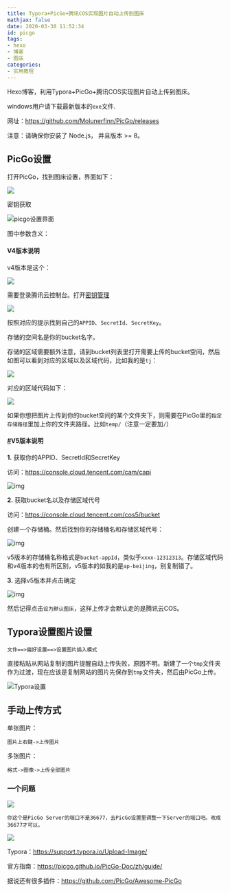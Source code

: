 ```yaml
---
title: Typora+PicGo+腾讯COS实现图片自动上传到图床
mathjax: false
date: 2020-03-30 11:52:34
id: picgo
tags:
- hexo
- 博客
- 图床
categories:
- 实用教程
---
```


Hexo博客，利用Typora+PicGo+腾讯COS实现图片自动上传到图床。

windows用户请下载最新版本的`exe`文件.

网址：https://github.com/Molunerfinn/PicGo/releases

注意：请确保你安装了 Node.js， 并且版本 >= 8。

<!---more--->

## PicGo设置

打开PicGo，找到图床设置，界面如下：

![](https://raw.githubusercontent.com/zzhm/zzhm.github.io/images/hexo/image-20200330124015976.png)

密钥获取

![picgo设置界面](https://raw.githubusercontent.com/zzhm/zzhm.github.io/images/hexo/image-20200330124725478.png)



图中参数含义：

#### V4版本说明

v4版本是这个：

![](https://raw.githubusercontent.com/zzhm/zzhm.github.io/images/hexo/image-20200330124659890.png)

需要登录腾讯云控制台。打开[密钥管理](https://console.qcloud.com/cos4/secret)

![](https://raw.githubusercontent.com/zzhm/zzhm.github.io/images/hexo/image-20200330124820795.png)

按照对应的提示找到自己的`APPID`、`SecretId`、`SecretKey`。

存储的空间名是你的bucket名字。

存储的区域需要额外注意，请到bucket列表里打开需要上传的bucket空间，然后如图可以看到对应的区域以及区域代码，比如我的是`tj`：

![](https://raw.githubusercontent.com/zzhm/zzhm.github.io/images/hexo/image-20200330124746932.png)

对应的区域代码如下：

![](https://raw.githubusercontent.com/zzhm/zzhm.github.io/images/hexo/image-20200330122625126.png)

如果你想把图片上传到你的bucket空间的某个文件夹下，则需要在PicGo里的`指定存储路径`里加上你的文件夹路径。比如`temp/`（注意一定要加`/`）

#### [#](https://picgo.github.io/PicGo-Doc/zh/guide/config.html#v5版本说明)V5版本说明

**1.** 获取你的APPID、SecretId和SecretKey

访问：https://console.cloud.tencent.com/cam/capi

![img](https://raw.githubusercontent.com/Molunerfinn/test/master/picgo/get_key_id_secret.png)

**2.** 获取bucket名以及存储区域代号

访问：https://console.cloud.tencent.com/cos5/bucket

创建一个存储桶。然后找到你的存储桶名和存储区域代号：

![img](https://raw.githubusercontent.com/Molunerfinn/test/master/picgo/get_bucket_area.png)

v5版本的存储桶名称格式是`bucket-appId`，类似于`xxxx-12312313`。存储区域代码和v4版本的也有所区别，v5版本的如我的是`ap-beijing`，别复制错了。

**3.** 选择v5版本并点击确定

![img](https://raw.githubusercontent.com/Molunerfinn/test/master/picgo/choose_v5.png)

然后记得点击`设为默认图床`，这样上传才会默认走的是腾讯云COS。

## Typora设置图片设置

```
文件==>偏好设置==>设置图片插入模式
```

直接粘贴从网站复制的图片提醒自动上传失败，原因不明。新建了一个`tmp`文件夹作为过渡，现在应该是复制网站的图片先保存到`tmp`文件夹，然后由PicGo上传。

![Typora设置](https://raw.githubusercontent.com/zzhm/zzhm.github.io/images/hexo/picgo-2.0.gif)



## 手动上传方式

单张图片：

```
图片上右键->上传图片
```

多张图片：

```
格式->图像->上传全部图片
```



### 一个问题

![](https://raw.githubusercontent.com/zzhm/zzhm.github.io/images/hexo/image-20200401124823836.png)

```
你这个是PicGo Server的端口不是36677，去PicGo设置里调整一下Server的端口吧。改成36677才可以。
```

![](https://raw.githubusercontent.com/zzhm/zzhm.github.io/images/hexo/image-20200401124907544.png)



Typora：https://support.typora.io/Upload-Image/

官方指南：https://picgo.github.io/PicGo-Doc/zh/guide/

据说还有很多插件：https://github.com/PicGo/Awesome-PicGo